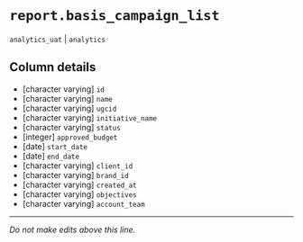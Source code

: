# `report.basis_campaign_list`
`analytics_uat` | `analytics`

## Column details
* [character varying] `id`
* [character varying] `name`
* [character varying] `ugcid`
* [character varying] `initiative_name`
* [character varying] `status`
* [integer]   `approved_budget`
* [date]      `start_date`
* [date]      `end_date`
* [character varying] `client_id`
* [character varying] `brand_id`
* [character varying] `created_at`
* [character varying] `objectives`
* [character varying] `account_team`

-------------------------------------------------------------------------------
*Do not make edits above this line.*
